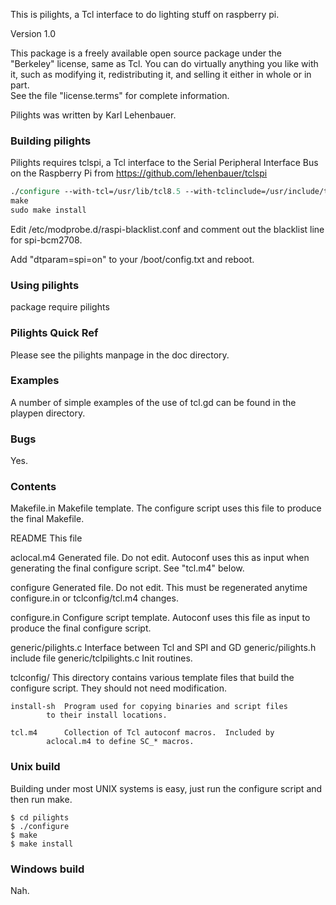 This is pilights, a Tcl interface to do lighting stuff on raspberry pi.

Version 1.0

This package is a freely available open source package under the "Berkeley"
license, same as Tcl.  You can do virtually anything you like with it, such as 
modifying it, redistributing it, and selling it either in whole or in part.  
See the file "license.terms" for complete information.

Pilights was written by Karl Lehenbauer.

### Building pilights

Pilights requires tclspi, a Tcl interface to the Serial Peripheral Interface Bus on the Raspberry Pi from https://github.com/lehenbauer/tclspi

```tcl
./configure --with-tcl=/usr/lib/tcl8.5 --with-tclinclude=/usr/include/tcl8.5 --enable-shared
make
sudo make install
```

Edit /etc/modprobe.d/raspi-blacklist.conf and comment out the blacklist line for spi-bcm2708.

Add "dtparam=spi=on" to your /boot/config.txt and reboot.

### Using pilights

package require pilights

### Pilights Quick Ref

Please see the pilights manpage in the doc directory.

### Examples

A number of simple examples of the use of tcl.gd can be found in the playpen
directory.

### Bugs

Yes.

### Contents

Makefile.in	Makefile template.  The configure script uses this file to
		produce the final Makefile.

README		This file

aclocal.m4	Generated file.  Do not edit.  Autoconf uses this as input
		when generating the final configure script.  See "tcl.m4"
		below.

configure	Generated file.  Do not edit.  This must be regenerated
		anytime configure.in or tclconfig/tcl.m4 changes.

configure.in	Configure script template.  Autoconf uses this file as input
		to produce the final configure script.

generic/pilights.c	Interface between Tcl and SPI and GD
generic/pilights.h	include file
generic/tclpilights.c	Init routines.


tclconfig/	This directory contains various template files that build
		the configure script.  They should not need modification.

	install-sh	Program used for copying binaries and script files
			to their install locations.

	tcl.m4		Collection of Tcl autoconf macros.  Included by
			aclocal.m4 to define SC_* macros.

### Unix build

Building under most UNIX systems is easy, just run the configure script
and then run make. 

	$ cd pilights
	$ ./configure
	$ make
	$ make install

### Windows build

Nah.

